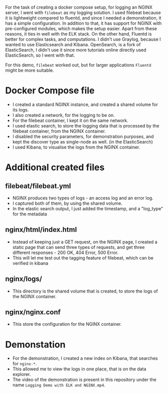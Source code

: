 For the task of creating a docker compose setup, for logging an NGINX server, I went with `filebeat` as my logging solution. I used filebeat because it is lightweight compared to fluentd, and since I needed a demonstration, it has a simple configuration. In addition to that, it has support for NGINX with pre-configured modules, which makes the setup easier. Apart from these reasons, it ties in well with the ELK stack. On the other hand, Fluentd is better for complex tasks, and computations. I didn't use Graylog, because I wanted to use Elasticsearch and Kibana. OpenSearch, is a fork of ElasticSearch, I didn't use it since more tutorials online directly used ElasticSearch, so I went with that. 

For this demo, `filebeat` worked out, but for larger applications `Fluentd` might be more suitable.

# Docker Compose file
- I created a standard NGINX instance, and created a shared volume for its logs.
- I also created a network, for the logging to be on.
- For the filebeat container, I kept it on the same network.
- I used elastic search, to store the logging data that is processed by the filebeat container, from the NGINX container.
- I disabled the security parameters, for demonstration purposes, and kept the discover type as single-node as well. (in the ElasticSearch)
- I used Kibana, to visualise the logs from the NGINX container. 

# Additional created files
## filebeat/filebeat.yml
- NGINX produces two types of logs - an access log and an error log.
- I captured both of them, by using the shared volume.
- In the elastic search output, I just added the timestamp, and a "log_type" for the metadata

## nginx/html/index.html
- Instead of keeping just a GET request, on the NGINX page, I created a static page that can send three types of requests, and get three different responses - 200 OK, 404 Error, 500 Error.
- This will let me test out the tagging feature of filebeat, which can be verified in kibana

## nginx/logs/
- This directory is the shared volume that is created, to store the logs of the NGINX container.

## nginx/nginx.conf
- This store the configuration for the NGINX container.

# Demonstation
- For the demonstration, I created a new index on Kibana, that searches for `nginx-*`.
- This allowed me to view the logs in one place, that is on the data explorer.
- The video of the demonstration is present in this repository under the name `Logging Demo with ELK and NGINX.mp4`.
